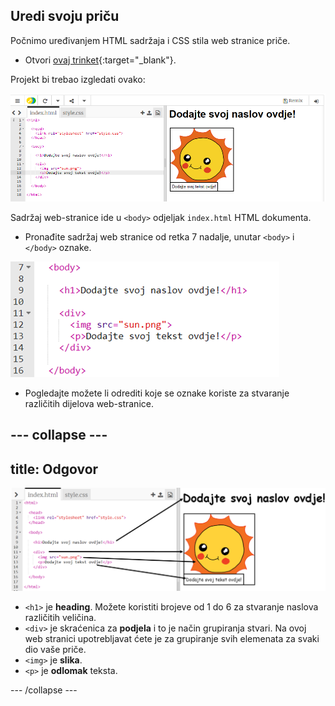 ## Uredi svoju priču

Počnimo uređivanjem HTML sadržaja i CSS stila web stranice priče.

+ Otvori [ovaj trinket](http://jumpto.cc/web-story){:target="_blank"}.

Projekt bi trebao izgledati ovako:

![screenshot](images/story-starter.png)

Sadržaj web-stranice ide u `<body>` odjeljak `index.html` HTML dokumenta.

+ Pronađite sadržaj web stranice od retka 7 nadalje, unutar `<body>` i `</body>` oznake.

![screenshot](images/story-html.png)

+ Pogledajte možete li odrediti koje se oznake koriste za stvaranje različitih dijelova web-stranice.

--- collapse ---
---
title: Odgovor
---

![screenshot](images/story-elements.png)

+ `<h1>` je **heading**. Možete koristiti brojeve od 1 do 6 za stvaranje naslova različitih veličina.
+ `<div>` je skraćenica za **podjela** i to je način grupiranja stvari. Na ovoj web stranici upotrebljavat ćete je za grupiranje svih elemenata za svaki dio vaše priče.
+ `<img>` je **slika**.
+ `<p>` je **odlomak** teksta.

--- /collapse ---